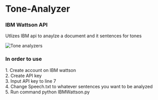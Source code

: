 # Tone-Analyzer

<h3>IBM Wattson API</h3>
Utlizes IBM api to anaylze a document and it sentences for tones

![Tone analyzers](https://i.imgur.com/VpO4fGn.png)

<h3>In order to use</h3>
1. Create account on IBM wattson</br>
2. Create API key</br>
3. Input API key to line 7</br>
4. Change Speech.txt to whatever sentences you want to be analyzed</br>
5. Run command python IBMWattson.py